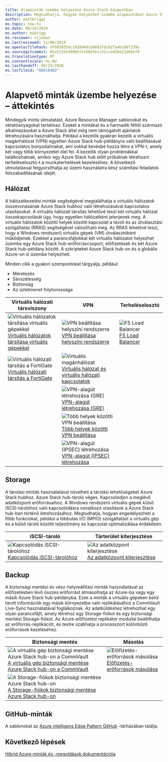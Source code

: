```yaml
---
title: Alapminták üzembe helyezése Azure Stack központban
description: Megtudhatja, hogyan helyezhet üzembe alapmintákat Azure Stack hub használatával.
author: mattbriggs
ms.topic: how-to
ms.date: 08/24/2020
ms.author: mabrigg
ms.reviewer: sijuman
ms.lastreviewed: 11/06/2019
ms.openlocfilehash: df603935dc192894dcb96837dc92fa4bc88f239e
ms.sourcegitcommit: 65a115d1499b5fe16b6fe1c31cce43be21d05ef8
ms.translationtype: MT
ms.contentlocale: hu-HU
ms.lasthandoff: 08/25/2020
ms.locfileid: "88818402"
---
```

# <a name="deploy-foundational-patterns-overview"></a>Alapvető minták üzembe helyezése – áttekintés


Mindegyik minta útmutatást, Azure Resource Manager sablonokat és oktatóanyagokat tartalmaz. Ezeket a mintákat és a harmadik féltől származó alkalmazásokat a Azure Stack által még nem támogatott ajánlatok létrehozására használhatja. Például a kezelők gyakran kezelik a virtuális magánhálózat (VPN) egyetlen Azure Stack hub-példányra való beállításával kapcsolatos bonyodalmakat, ami sokkal kevésbé hozza létre a VPN-t, amely két vagy több környezetet ölel fel. A kezelők olyan problémákkal találkozhatnak, amikor egy Azure Stack hub előtt próbálnak létrehozni terheléselosztó-t a munkaterhelések kezeléséhez. A következő útmutatással felgyorsíthatja az üzemi használatra kész számítási feladatok felszabadításának idejét.

## <a name="networking"></a>Hálózat

A hálózatkezelési minták segítségével megtalálhatja a virtuális hálózatok összevonásának Azure Stack hubhoz való létrehozásával kapcsolatos utasításokat. A virtuális hálózati társítás lehetővé teszi két virtuális hálózat összekapcsolását úgy, hogy egyetlen hálózatként jelenjenek meg. A virtuális hálózatok közötti helyek közötti kapcsolat a távoli és az útválasztási szolgáltatás (RRAS) segítségével valósítható meg. Az RRAS lehetővé teszi, hogy a Windows rendszerű virtuális gépek (VM) útválasztóként működjenek. Ezekkel a parancsfájlokkal két virtuális hálózatot helyezhet üzembe egy Azure Stack hub-erőforráscsoport, előfizetések és két Azure Stack hub-példány között. A szkripteket Azure Stack hub-on és a globális Azure-on is üzembe helyezheti. 

Minden cikk a gyakori szempontokat tárgyalja, például: 
- Méretezés
- Sávszélesség
- Biztonság
- Az üzletmenet folytonossága

|  Virtuális hálózati társviszony  |  VPN  |  Terheléselosztó  |
| --- | --- | --- |
| ![Virtuális hálózatok társítása virtuális gépekkel](media/deploy-foundational-patterns/icon-networking-61-virtual-networks.svg)<br>[Virtuális hálózatok társítása virtuális gépekkel](azure-stack-network-howto-vnet-peering.md) | ![VPN beállítása helyszíni rendszerre](media/deploy-foundational-patterns/icon-networking-63-virtual-network-gateways.svg)<br>[VPN beállítása helyszíni rendszerre](azure-stack-network-howto-vnet-to-onprem.md) | ![F5 Load Balancer](media/deploy-foundational-patterns/icon-networking-62-load-balancers.svg)<br>[F5 Load Balancer](network-howto-f5.md) |
| ![Virtuális hálózati társítás a FortiGate](media/deploy-foundational-patterns/icon-networking-61-virtual-networks.svg)<br>[Virtuális hálózati társítás a FortiGate](azure-stack-network-howto-vnet-to-vnet.md) | ![Virtuális magánhálózat](media/deploy-foundational-patterns/icon-networking-63-virtual-network-gateways.svg)<br>[Virtuális hálózat és virtuális hálózati kapcsolatok](azure-stack-network-howto-vnet-to-vnet-stacks.md) |  |
|  | ![VPN-alagút létrehozása (GRE)](media/deploy-foundational-patterns/icon-networking-63-virtual-network-gateways.svg)<br>[VPN-alagút létrehozása (GRE)](network-howto-vpn-tunnel-gre.md) | |
|  | ![Több helyek közötti VPN beállítása](media/deploy-foundational-patterns/icon-networking-63-virtual-network-gateways.svg)<br>[Több helyek közötti VPN beállítása](network-howto-vpn-tunnel.md) | |
|  | ![VPN-alagút (IPSEC) létrehozása](media/deploy-foundational-patterns/icon-networking-63-virtual-network-gateways.svg)<br>[VPN-alagút (IPSEC) létrehozása](network-howto-vpn-tunnel-ipsec.md)| |


## <a name="storage"></a>Storage

A tárolási minták használatával növelheti a tárolási lehetőségeket Azure Stack hubhoz. Azure Stack hub-tároló véges. Kapcsolódjon a meglévő adatközpont erőforrásaihoz. A Windows rendszerű virtuális gépek külső iSCSI-tárolóhoz való kapcsolódásra vonatkozó utasítások a Azure Stack hub-ban történő létrehozásához. Megtudhatja, hogyan engedélyezheti a főbb funkciókat, például a többutas I/O (MPIO) szolgáltatást a virtuális gép és a külső tároló közötti teljesítmény és kapcsolat optimalizálása érdekében.

| iSCSI-tároló | Tárterület kiterjesztése |
| --- | --- |
| ![Kapcsolódás iSCSI-tárolóhoz](media/deploy-foundational-patterns/icon-storage-87-storage-accounts-classic.svg)<br>[Kapcsolódás iSCSI-tárolóhoz](azure-stack-network-howto-iscsi-storage.md) | ![Az adatközpont kiterjesztése](media/deploy-foundational-patterns/icon-storage-88-recovery-services-vaults.svg)<br>[Az adatközpont kiterjesztése](azure-stack-network-howto-extend-datacenter.md) |

## <a name="backup"></a>Backup

A biztonsági mentési és vész-helyreállítási minták használatával az előfizetésben lévő összes erőforrást átmásolhatja az Azure-ba vagy egy másik Azure Stack hub-példányba. Ezek a minták a virtuális gépeken belül tárolt információk egy másik környezetbe való replikálásához a CommVault Live-Sync használatával foglalkoznak. Az adatküldéshez létrehozhat egy olyan parancsfájlt, amely létrehoz egy Storage-fiókot és egy biztonsági mentési Storage-fiókot. Az Azure-előfizetési replikátor modullal beállíthatja az erőforrás-replikációt, és testre szabhatja a processzort különböző erőforrások kezeléséhez. 



|  Biztonsági mentés  |  Másolás  |
| --- | --- |
| ![A virtuális gép biztonsági mentése Azure Stack hub-on a CommVault](media/deploy-foundational-patterns/icon-storage-100-import-export-jobs.svg)<br>[A virtuális gép biztonsági mentése Azure Stack hub-on a CommVault](azure-stack-network-howto-backup-commvault.md) | ![Előfizetés-erőforrások másolása](media/deploy-foundational-patterns/icon-storage-94-data-box.svg)<br>[Előfizetés-erőforrások másolása](azure-stack-network-howto-backup-replicator.md) |
|  ![A Storage-fiókok biztonsági mentése Azure Stack hub-on](media/deploy-foundational-patterns/icon-storage-93-storage-sync-services.svg)<br>[A Storage-fiókok biztonsági mentése Azure Stack hub-on](azure-stack-network-howto-backup-storage.md)  | |

## <a name="github-samples"></a>GitHub-minták

A sablonokat az [Azure intelligens Edge Pattern GitHub](https://github.com/Azure-Samples/azure-intelligent-edge-patterns) -tárházában találja.

## <a name="next-steps"></a>Következő lépések

[Hibrid Azure-minták és -megoldások dokumentációja](/hybrid/app-solutions)
